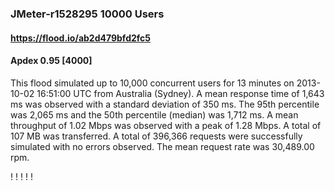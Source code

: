 
### JMeter-r1528295 10000 Users
#### https://flood.io/ab2d479bfd2fc5
#### Apdex 0.95 [4000]
This flood simulated up to 10,000 concurrent users for 13 minutes on  2013-10-02 16:51:00 UTC from Australia (Sydney). A mean response time of 1,643 ms was observed with a standard deviation of 350 ms. The 95th percentile was 2,065 ms and the 50th percentile (median) was 1,712 ms. A mean throughput of 1.02 Mbps was observed with a peak of 1.28 Mbps. A total of 107 MB was transferred. A total of 396,366 requests were successfully simulated with no errors observed. The mean request rate was 30,489.00 rpm. 

\![](./gc/ab2d479bfd2fc5/tenured_size.jpg)
\![](./gc/ab2d479bfd2fc5/collection_pause_time.jpg)
\![](./gc/ab2d479bfd2fc5/cpu_real.jpg)
\![](./gc/ab2d479bfd2fc5/promoted_size.jpg)
\![](./gc/ab2d479bfd2fc5/young_size.jpg)

